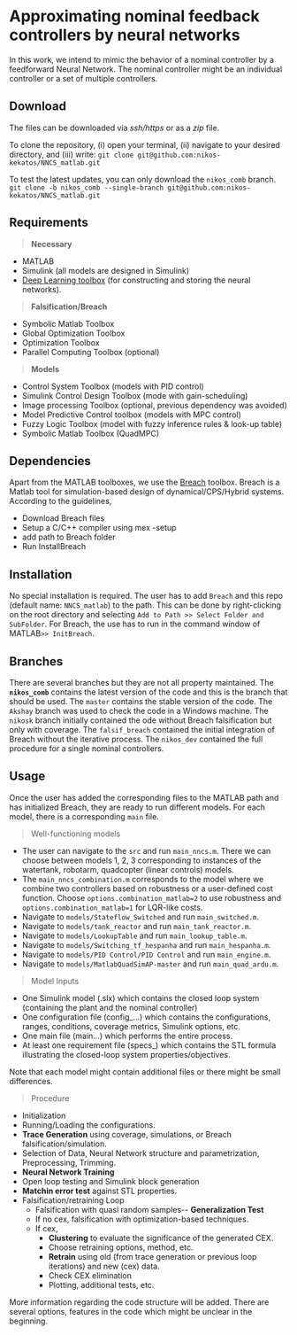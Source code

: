 Approximating nominal feedback controllers by neural networks
===
In this work, we intend to mimic the behavior of a nominal controller by a feedforward Neural Network. The nominal controller might be an individual controller or a set of multiple controllers.

Download
----

The files can be downloaded via *ssh/https* or as a *zip* file. 

To clone the repository, (i) open your terminal, (ii) navigate to your desired directory, and (iii) write:
``git clone git@github.com:nikos-kekatos/NNCS_matlab.git``

To test the latest updates, you can only download the ``nikos_comb`` branch.
``git clone -b nikos_comb --single-branch git@github.com:nikos-kekatos/NNCS_matlab.git``


Requirements 
----
 
>**Necessary**

- MATLAB
- Simulink (all models are designed in Simulink)
- [Deep Learning toolbox](https://www.mathworks.com/products/deep-learning.html) (for constructing and storing the neural networks).

>**Falsification/Breach**

- Symbolic Matlab Toolbox
- Global Optimization Toolbox
- Optimization Toolbox
- Parallel Computing Toolbox (optional)

>**Models**

- Control System Toolbox (models with PID control)
- Simulink Control Design Toolbox (mode with gain-scheduling)
- Image processing Toolbox (optional, previous dependency was avoided)
- Model Predictive Control toolbox (models with MPC control) 
- Fuzzy Logic Toolbox (model with fuzzy inference rules & look-up table)
- Symbolic Matlab Toolbox (QuadMPC)

Dependencies
----

Apart from the MATLAB toolboxes, we use the [Breach](https://github.com/decyphir/breach) toolbox. Breach is a Matlab tool for  simulation-based design of dynamical/CPS/Hybrid systems. According to the guidelines, 

- Download Breach files
- Setup a C/C++ compiler using mex -setup
- add path to Breach folder
- Run InstallBreach

Installation
----
No special installation is required. The user has to add `Breach` and this repo (default name: `NNCS_matlab`) to the path. This can be done by right-clicking on the root directory and selecting `Add to Path >> Select Folder and SubFolder`. For Breach, the use has to run in the command window of MATLAB`>> InitBreach`.

Branches
----

There are several branches but they are not all property maintained. 
The **`nikos_comb`** contains the latest version of the code and this is the branch that should be used.
The `master` contains the stable version of the code.
The `Akshay` branch was used to check the code in a Windows machine.
The `nikosk` branch initially contained the ode without Breach falsification but only with coverage. The `falsif_breach` contained the initial integration of Breach without the iterative process.
The `nikos_dev` contained the full procedure for a single nominal controllers.

Usage
----
Once the user has added the corresponding files to the MATLAB path and has initialized Breach, they are ready to run different models. For each model, there is a corresponding `main` file. 

> Well-functioning models

- The user can navigate to the `src` and run 
`main_nncs.m`. There we can choose between models 1, 2, 3 corresponding to instances of the watertank, robotarm, quadcopter (linear controls) models.
- The `main_nncs_combination.m` corresponds to the model where we combine two controllers based on robustness or a user-defined cost function. Choose `options.combination_matlab=2` to use robustness and `options.combination_matlab=1` for LQR-like costs.
- Navigate to `models/Stateflow_Switched` and run `main_switched.m`.
- Navigate to `models/tank_reactor` and run `main_tank_reactor.m`.
- Navigate to `models/LookupTable` and run `main_lookup_table.m`.
- Navigate to `models/Switching_tf_hespanha` and run `main_hespanha.m`.
- Navigate to `models/PID Control/PID Control` and run `main_engine.m`.
- Navigate to `models/MatlabQuadSimAP-master` and run `main_quad_ardu.m`.

> Model Inputs

- One Simulink model (.slx) which contains the closed loop system (containing the plant and the nominal controller)
- One configuration file (config_...) which contains the configurations, ranges, conditions, coverage metrics, Simulink options, etc.
- One main file (main...) which performs the entire process.
- At least one requirement file (specs_) which contains the STL formula illustrating the closed-loop system properties/objectives.

Note that each model might contain additional files or there might be small differences.

> Procedure

- Initialization
- Running/Loading the configurations.
- **Trace Generation** using coverage, simulations, or Breach falsification/simulation.
- Selection of Data, Neural Network structure and parametrization, Preprocessing, Trimming.
- **Neural Network Training**
- Open loop testing and Simulink block generation
- **Matchin error test** against STL properties.
- Falsification/retraining Loop 
	- Falsification with quasi random samples-- **Generalization Test**
	- If no cex, falsification with optimization-based techniques.
	- If cex, 
		- **Clustering** to evaluate the significance of the generated CEX. 		
		- Choose retraining options, method, etc.
		- **Retrain** using old (from trace generation or previous loop iterations) and new (cex) data.
		- Check CEX elimination
		- Plotting, additional tests, etc.

		
More information regarding the code structure will be added. There are several options, features in the code which might be unclear in the beginning. 

